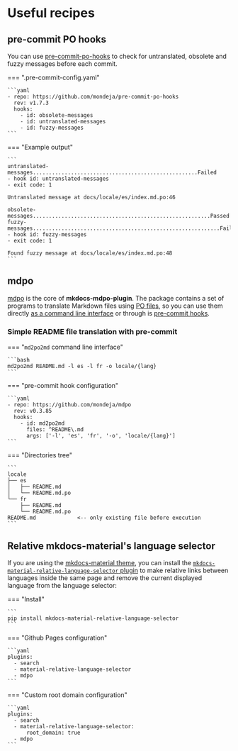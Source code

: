 # Useful recipes

## pre-commit PO hooks

You can use [pre-commit-po-hooks] to check for untranslated, obsolete
and fuzzy messages before each commit.

<!-- mdpo-disable-next-line -->
=== ".pre-commit-config.yaml"

    ```yaml
    - repo: https://github.com/mondeja/pre-commit-po-hooks
      rev: v1.7.3
      hooks:
        - id: obsolete-messages
        - id: untranslated-messages
        - id: fuzzy-messages
    ```

=== "Example output"

    ```
    untranslated-messages....................................................Failed
    - hook id: untranslated-messages
    - exit code: 1

    Untranslated message at docs/locale/es/index.md.po:46

    obsolete-messages........................................................Passed
    fuzzy-messages...........................................................Failed
    - hook id: fuzzy-messages
    - exit code: 1

    Found fuzzy message at docs/locale/es/index.md.po:48
    ```

<!-- mdpo-disable-next-line -->
## mdpo

[mdpo] is the core of **mkdocs-mdpo-plugin**. The package contains a set of
programs to translate Markdown files using [PO files][po-files], so you can
use them directly [as a command line interface][mdpo-cli] or through is
[pre-commit hooks][mdpo-pre-commit].

### Simple README file translation with pre-commit

<!-- mdpo-disable-next-block -->
=== "`md2po2md` command line interface"

    ```bash
    md2po2md README.md -l es -l fr -o locale/{lang}
    ```

=== "pre-commit hook configuration"

    ```yaml
    - repo: https://github.com/mondeja/mdpo
      rev: v0.3.85
      hooks:
        - id: md2po2md
          files: ^README\.md
          args: ['-l', 'es', 'fr', '-o', 'locale/{lang}']
    ```
<!-- mdpo-include-codeblocks -->
=== "Directories tree"

    ```
    locale
    ├── es
    │   ├── README.md
    │   └── README.md.po
    └── fr
        ├── README.md
        └── README.md.po
    README.md             <-- only existing file before execution
    ```

<!-- mdpo-disable-codeblocks -->

## Relative mkdocs-material's language selector

If you are using the [mkdocs-material theme][mkdocs-material], you can install
the [`mkdocs-material-relative-language-selector` plugin][mmrls] to make
relative links between languages inside the same page and remove the current
displayed language from the language selector:

=== "Install"

    ```
    pip install mkdocs-material-relative-language-selector
    ```

=== "Github Pages configuration"

    ```yaml
    plugins:
      - search
      - material-relative-language-selector
      - mdpo
    ```

=== "Custom root domain configuration"

    ```yaml
    plugins:
      - search
      - material-relative-language-selector:
          root_domain: true
      - mdpo
    ```

[mkdocs-material]: https://squidfunk.github.io/mkdocs-material/
[mmrls]: https://github.com/mondeja/mkdocs-material-relative-language-selector
[pre-commit-po-hooks]: https://github.com/mondeja/pre-commit-po-hooks#readme
[mdpo]: https://mdpo.readthedocs.io/en/master/index.html
[mdpo-cli]: https://mdpo.readthedocs.io/en/master/cli.html
[mdpo-pre-commit]: https://mdpo.readthedocs.io/en/master/pre-commit-hooks.html
[po-files]: https://www.gnu.org/software/gettext/manual/gettext.html#PO-Files
